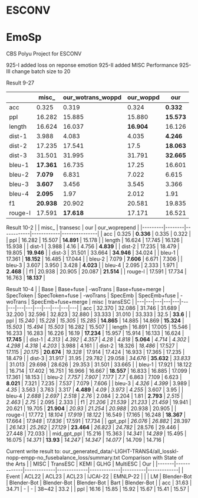 # ESCONV
# EmoSp
CBS Polyu Project for ESCONV

925-I added loss on reponse emotion
925-II added MISC Performance
925-III change batch size to 20

Result 9-27

|         | misc_      | our_wotrans_woppd | our_woppd  | our        |
|---------|------------|-------------------|------------|------------|
| acc     | 0.325      | 0.319             | 0.324      | **0.332**  |
| ppl     | 16.282     | 15.885            | 15.880     | **15.573** |
| length  | 16.624     | 16.037            | **16.904** | 16.126     |
| dist-1  | 3.988      | 4.083             | 4.035      | **4.246**  |
| dist-2  | 17.235     | 17.541            | 17.5       | **18.063** |
| dist-3  | 31.501     | 31.995            | 31.791     | **32.665** |
| bleu-1  | **17.361** | 16.735            | 17.25      | 16.601     |
| bleu-2  | **7.079**  | 6.831             | 7.022      | 6.615      |
| bleu-3  | **3.607**  | 3.456             | 3.545      | 3.366      |
| bleu-4  | **2.095**  | 1.97              | 2.012      | 1.91       |
| f1      | **20.938** | 20.902            | 20.581     | 19.835     |
| rouge-l | 17.591     | **17.618**        | 17.171     | 16.521     |


Result 10-2
|         | misc_  | transesc   | our        | our_woprepend |
|---------|--------|------------|------------|---------------|
| acc     | 0.325  | **0.336**  | 0.335      | 0.322         |
| ppl     | 16.282 | 15.507     | **14.891** | 15.178        |
| length  | 16.624 | 17.745     | 16.126     | 15.938        |
| dist-1  | 3.988  | 4.16       | 4.756      | **4.839**     |
| dist-2  | 17.235 | 18.479     | 19.805     | **19.946**    |
| dist-3  | 31.501 | 33.664     | **34.946** | 34.024        |
| bleu-1  | 17.361 | **18.152** | 16.485     | 17.044        |
| bleu-2  | 7.079  | **7.606**  | 6.671      | 7.306         |
| bleu-3  | 3.607  | 3.950      | 3.428      | **4.023**     |
| bleu-4  | 2.095  | 2.333      | 1.971      | **2.468**     |
| f1      | 20.938 | 20.905     | 20.087     | **21.514**    |
| rouge-l | 17.591 | 17.734     | 16.763     | **18.137**    |


Result 10-4
|  | Base | Base+fuse | -woTrans | Base+fuse+merge | SpecToken | SpecToken+fuse | -woTrans | SpecEmb | SpecEmb+fuse | -woTrans | SpecEmb+fuse+merge | misc | transESC |
|---|---|---|---|---|---|---|---|---|---|---|---|---|---|
| acc | 32.370 | 32.086 | 31.746 | 31.689 | 32.200 | 32.596 | 32.823 | 32.880 | 33.333 | 31.010 | 33.333 | 32.5 | **33.6** |
| ppl | _15.240_ | _15.228_ | _15.305_ | _15.285_ | **14.865** | 14.885 | 14.869 | **15.324** | _15.503_ | _15.494_ | _15.503_ | 16.282 | 15.507 |
| length | 16.891 | 17.005 | 15.546 | 16.233 | 16.283 | 16.226 | 16.19 | **17.234** | 15.957 | 15.914 | 16.133 | 16.624 | **17.745** |
| dist-1 | _4.313_ | _4.392_ | _4.357_ | _4.28_ | _4.818_ | **5.064** | _4.714_ | _4.302_ | _4.298_ | _4.318_ | _4.203_ | 3.988 | 4.161 |
| dist-2 | 18.326 | _18.486_ | 17.527 | 17.115 | _20.175_ | **20.674** | _19.328_ | 17.914 | 17.424 | 16.933 | 17.365 | 17.235 | 18.479 |
| dist-3 | 31.917 | 31.95 | 29.782 | 29.058 | _34.676_ | **35.632** | _33.833_ | 31.013 | 29.698 | 28.626 | 29.353 | 31.501 | 33.665 |
| bleu-1 | 17.921 | 18.122 | 16.714 | 17.402 | 16.751 | 16.966 | 16.667 | **18.557** | 16.833 | 16.885 | 17.099 | 17.361 | 18.153 |
| bleu-2 | _7.757_ | _7.907_ | 7.177 | _7.7_ | 6.863 | 7.109 | 6.623 | **8.021** | 7.321 | 7.235 | 7.537 | 7.079 | 7.606 |
| bleu-3 | _4.326_ | _4.399_ | 3.989 | _4.35_ | 3.563 | 3.763 | 3.317 | **4.489** | _4.09_ | _3.973_ | _4.255_ | 3.607 | 3.95 |
| bleu-4 | _2.688_ | _2.697_ | _2.518_ | _2.76_ | 2.084 | 2.204 | 1.81 | **2.793** | _2.515_ | _2.463_ | _2.75_ | 2.095 | 2.333 |
| f1 | _21.206_ | _21.539_ | _21.233_ | _21.459_ | 19.941 | 20.621 | 19.705 | **21.904** | _20.93_ | _21.254_ | _20.988_ | 20.938 | 20.905 |
| rouge-l | 17.772 | _18.104_ | _17.919_ | _18.122_ | 16.549 | 17.165 | 16.248 | **18.367** | 17.664 | _17.948_ | _17.836_ | 17.591 | 17.734 |
| gpt_ppl | _26.076_ | _26.882_ | 28.397 | _26.143_ | _25.262_ | _27.129_ | **23.464** | _26.823_ | _24.782_ | 28.576 | 29.446 | 27.448 | 72.033 |
| mid_gpt_ppl | 15.216 | 15.363 | _14.341_ | _14.289_ | 15.495 | 16.075 | _14.371_ | **13.93** | _14.247_ | _14.347_ | _14.077_ | 14.709 | 14.716 |


Current write result to: our_generated_data/-LIGHT-TRANS4/all_losskl-nopp-empp-no_fusebalance_loss/summary.txt
Comparison with State of the Arts
|       | MISC        | TransESC    | KEMI        | GLHG        | MultiESC | Our         |
|-------|-------------|-------------|-------------|-------------|----------|-------------|
| Event | ACL22       | ACL23       | ACL23       | IJCAI-22    | EMNLP-22 |             |
| LM    | Blender-Bot | Blender-Bot | Blender-Bot | Blender-Bot | Bart     | Blender-Bot |
| acc   | 31.63       | 34.71       | -           | -           | 38~42    | 33.2        |
| ppl   | 16.16       | 15.85       | 15.92       | 15.67       | 15.41    | 15.57       |

